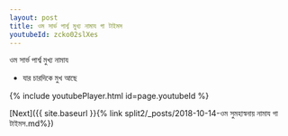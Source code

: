 ```yaml
---
layout: post
title: ওম সার্ভ পার্শ্ব মুখ্য নামায গা টাইমস
youtubeId: zcko02slXes
---
```

 
 
 ওম সার্ভ পার্শ্ব মুখ্য নামায  
 
 -  যার চারদিকে মুখ আছে 
 
  
 
  
 
 
 
 
 
 


{% include youtubePlayer.html id=page.youtubeId %}
 
[Next]({{ site.baseurl }}{% link  split2/_posts/2018-10-14-ওম সুমহাস্বনায় নামায গা টাইমস.md%})
 
